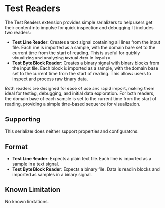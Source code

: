 <!---
title: "Test Readers"
author: "Thomas Haber"
keywords: [impulse, test reader, line reader, byte block reader, serializer, import, binary, text, signal, domain base, debugging, extension]
description: "The Test Readers extension for impulse provides simple serializers to help users import their content into impulse. Includes the Test Line Reader for text signals and the Test Byte Block Reader for binary signals, both using domain base as current time from start of reading."
category: "impulse-reference"
tags:
  - reference
  - serializer
docID: xxx
--->

# Test Readers

The Test Readers extension provides simple serializers to help users get their content into impulse for quick inspection and debugging. It includes two readers:

- **Test Line Reader**: Creates a text signal containing all lines from the input file. Each line is imported as a sample, with the domain base set to the current time from the start of reading. This is useful for quickly visualizing and analyzing textual data in impulse.
- **Test Byte Block Reader**: Creates a binary signal with binary blocks from the input file. Each block is imported as a sample, with the domain base set to the current time from the start of reading. This allows users to inspect and process raw binary data.

Both readers are designed for ease of use and rapid import, making them ideal for testing, debugging, and initial data exploration.
For both readers, the domain base of each sample is set to the current time from the start of reading, providing a simple time-based sequence for visualization.

## Supporting

This serializer does neither support properties and configuratons.

## Format

- **Test Line Reader**: Expects a plain text file. Each line is imported as a sample in a text signal.
- **Test Byte Block Reader**: Expects a binary file. Data is read in blocks and imported as samples in a binary signal.

## Known Limitation
No known limitations.